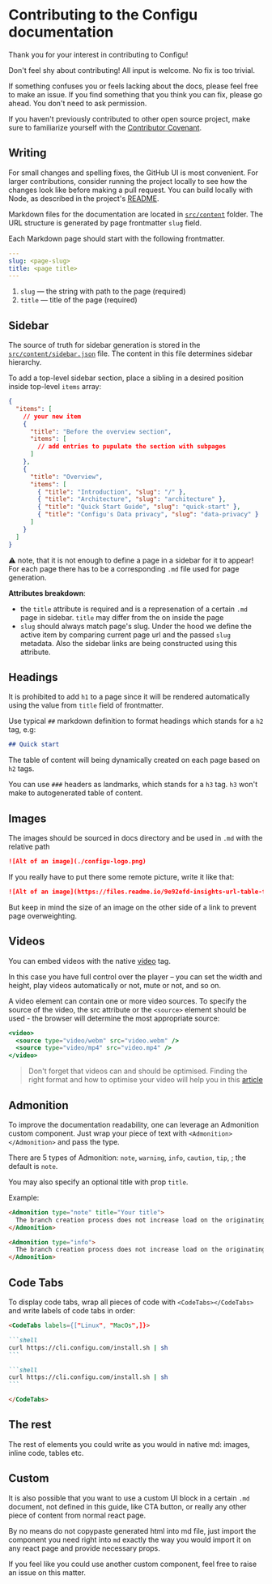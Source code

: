 # Contributing to the Configu documentation

Thank you for your interest in contributing to Configu!

Don't feel shy about contributing! All input is welcome. No fix is too trivial.

If something confuses you or feels lacking about the docs, please feel free to make an issue. If you find something that you think you can fix, please go ahead. You don't need to ask permission.

If you haven't previously contributed to other open source project, make sure to familiarize yourself with the [Contributor Covenant](https://contributor-covenant.org/).

## Writing

For small changes and spelling fixes, the GitHub UI is most convenient.
For larger contributions, consider running the project locally to see how the changes look like before making a pull request.
You can build locally with Node, as described in the project's [README](README.md).

Markdown files for the documentation are located in [`src/content`](./content) folder. The URL structure is generated by page frontmatter `slug` field.

Each Markdown page should start with the following frontmatter.

```yaml
---
slug: <page-slug>
title: <page title>
---
```

1. `slug` — the string with path to the page (required)
2. `title` — title of the page (required)

## Sidebar

The source of truth for sidebar generation is stored in the [`src/content/sidebar.json`](./content/sidebar.json) file. The content in this file determines sidebar hierarchy.

To add a top-level sidebar section, place a sibling in a desired position inside top-level `items` array:

```json
{
  "items": [
    // your new item
    {
      "title": "Before the overview section",
      "items": [
        // add entries to pupulate the section with subpages
      ]
    },
    {
      "title": "Overview",
      "items": [
        { "title": "Introduction", "slug": "/" },
        { "title": "Architecture", "slug": "architecture" },
        { "title": "Quick Start Guide", "slug": "quick-start" },
        { "title": "Configu's Data privacy", "slug": "data-privacy" }
      ]
    }
  ]
}
```

:warning: note, that it is not enough to define a page in a sidebar for it to appear! For each page there has to be a corresponding `.md` file used for page generation.

**Attributes breakdown**:

- the `title` attribute is required and is a represenation of a certain `.md` page in sidebar. `title` may differ from the on inside the page
- `slug` should always match page's slug. Under the hood we define the active item by comparing current page url and the passed `slug` metadata. Also the sidebar links are being constructed using this attribute.

## Headings

It is prohibited to add `h1` to a page since it will be rendered automatically using the value from `title` field of frontmatter.

Use typical `##` markdown definition to format headings which stands for a `h2` tag, e.g:

```md
## Quick start
```

The table of content will being dynamically created on each page based on `h2` tags.

You can use `###` headers as landmarks, which stands for a `h3` tag. `h3` won't make to autogenerated table of content.

## Images

The images should be sourced in docs directory and be used in `.md` with the relative path

```md
![Alt of an image](./configu-logo.png)
```

If you really have to put there some remote picture, write it like that:

```md
![Alt of an image](https://files.readme.io/9e92efd-insights-url-table-full.png)
```

But keep in mind the size of an image on the other side of a link to prevent page overweighting.

## Videos

You can embed videos with the native [video](https://developer.mozilla.org/en-US/docs/Web/HTML/Element/video) tag.

In this case you have full control over the player – you can set the width and height, play videos automatically or not, mute or not, and so on.

A video element can contain one or more video sources. To specify the source of the video, the src attribute or the `<source>` element should be used - the browser will determine the most appropriate source:

```jsx
<video>
  <source type="video/webm" src="video.webm" />
  <source type="video/mp4" src="video.mp4" />
</video>
```

> Don't forget that videos can and should be optimised. Finding the right format and how to optimise your video will help you in this [article](https://pixelpoint.io/blog/web-optimized-video-ffmpeg/)

## Admonition

To improve the documentation readability, one can leverage an Admonition custom component. Just wrap your piece of text with `<Admonition></Admonition>` and pass the type.

There are 5 types of Admonition: `note`, `warning`, `info`, `caution`, `tip`, ; the default is `note`.

You may also specify an optional title with prop `title`.

Example:

```md
<Admonition type="note" title="Your title">
  The branch creation process does not increase load on the originating project. You can create a branch at any time without worrying about downtime or performance degradation.
</Admonition>

<Admonition type="info">
  The branch creation process does not increase load on the originating project. You can create a branch at any time without worrying about downtime or performance degradation.
</Admonition>
```

## Code Tabs

To display code tabs, wrap all pieces of code with `<CodeTabs></CodeTabs>` and write labels of code tabs in order:

````md
<CodeTabs labels={["Linux", "MacOs",]}>

```shell
curl https://cli.configu.com/install.sh | sh
```

```shell
curl https://cli.configu.com/install.sh | sh
```

</CodeTabs>
````

## The rest

The rest of elements you could write as you would in native md: images, inline code, tables etc.

## Custom

It is also possible that you want to use a custom UI block in a certain `.md` document, not defined in this guide, like CTA button, or really any other piece of content from normal react page.

By no means do not copypaste generated html into md file, just import the component you need right into `md` exactly the way you would import it on any react page and provide necessary props.

If you feel like you could use another custom component, feel free to raise an issue on this matter.
